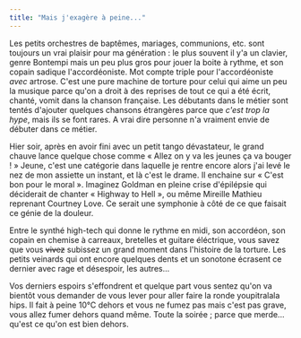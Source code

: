 ```yaml
---
title: "Mais j'exagère à peine..."
---
```


Les petits orchestres de baptêmes, mariages, communions, etc. sont toujours un
vrai plaisir pour ma génération : le plus souvent il y'a un clavier, genre
Bontempi mais un peu plus gros pour jouer la boite à rythme, et son copain
sadique l'accordéoniste. Mot compte triple pour l'accordéoniste _avec_
artrose. C'est une pure machine de torture pour celui qui aime un peu la
musique parce qu'on a droit à des reprises de tout ce qui a été écrit, chanté,
vomit dans la chanson française. Les débutants dans le métier sont tentés
d'ajouter quelques chansons étrangères parce que _c'est trop la hype_, mais
ils se font rares. A vrai dire personne n'a vraiment envie de débuter dans ce
métier.

Hier soir, après en avoir fini avec un petit tango dévastateur, le grand
chauve lance quelque chose comme « Allez on y va les jeunes ça va bouger ! »
Jeune, c'est une catégorie dans laquelle je rentre encore alors j'ai levé le
nez de mon assiette un instant, et là c'est le drame. Il enchaine sur « C'est
bon pour le moral ». Imaginez Goldman en pleine crise d'épilépsie qui
déciderait de chanter « Highway to Hell », ou même Mireille Mathieu reprenant
Courtney Love. Ce serait une symphonie à côté de ce que faisait ce génie de la
douleur.

Entre le synthé high-tech qui donne le rythme en midi, son accordéon, son
copain en chemise à carreaux, bretelles et guitare éléctrique, vous savez que
vous <s>vivez</s> subissez un grand moment dans l'histoire de la torture. Les
petits veinards qui ont encore quelques dents et un sonotone écrasent ce
dernier avec rage et désespoir, les autres...

Vos derniers espoirs s'effondrent et quelque part vous sentez qu'on va bientôt
vous demander de vous lever pour aller faire la ronde youpitralala hips. Il
fait à peine 10°C dehors et vous ne fumez pas mais c'est pas grave, vous allez
fumer dehors quand même. Toute la soirée ; parce que merde... qu'est ce qu'on
est bien dehors.

